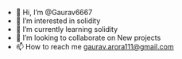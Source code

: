 - 👋 Hi, I’m @Gaurav6667
- 👀 I’m interested in solidity
- 🌱 I’m currently learning solidity
- 💞️ I’m looking to collaborate on New projects
- 📫 How to reach me gaurav.arora111@gmail.com

<!---
Gaurav6667/Gaurav6667 is a ✨ special ✨ repository because its `README.md` (this file) appears on your GitHub profile.
You can click the Preview link to take a look at your changes.
--->
